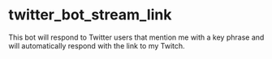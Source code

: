 # twitter_bot_stream_link
This bot will respond to Twitter users that mention me with a key phrase and will automatically respond with the link to my Twitch.
